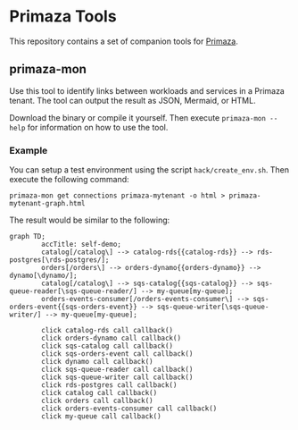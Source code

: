 # Primaza Tools

This repository contains a set of companion tools for [Primaza](https://github.com/primaza/primaza).

## primaza-mon

Use this tool to identify links between workloads and services in a Primaza tenant.
The tool can output the result as JSON, Mermaid, or HTML.

Download the binary or compile it yourself. Then execute `primaza-mon --help` for information on how to use the tool.

### Example

You can setup a test environment using the script `hack/create_env.sh`.
Then execute the following command:

```console
primaza-mon get connections primaza-mytenant -o html > primaza-mytenant-graph.html
```

The result would be similar to the following:

```mermaid
graph TD;
        accTitle: self-demo;
        catalog[/catalog\] --> catalog-rds{{catalog-rds}} --> rds-postgres[\rds-postgres/];
        orders[/orders\] --> orders-dynamo{{orders-dynamo}} --> dynamo[\dynamo/];
        catalog[/catalog\] --> sqs-catalog{{sqs-catalog}} --> sqs-queue-reader[\sqs-queue-reader/] --> my-queue[my-queue];
        orders-events-consumer[/orders-events-consumer\] --> sqs-orders-event{{sqs-orders-event}} --> sqs-queue-writer[\sqs-queue-writer/] --> my-queue[my-queue];

        click catalog-rds call callback()
        click orders-dynamo call callback()
        click sqs-catalog call callback()
        click sqs-orders-event call callback()
        click dynamo call callback()
        click sqs-queue-reader call callback()
        click sqs-queue-writer call callback()
        click rds-postgres call callback()
        click catalog call callback()
        click orders call callback()
        click orders-events-consumer call callback()
        click my-queue call callback()
```
